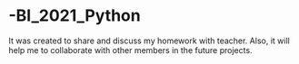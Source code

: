 # -BI_2021_Python
It was created to share and discuss my homework with teacher. Also, it will help me to collaborate with other members in the future projects.
